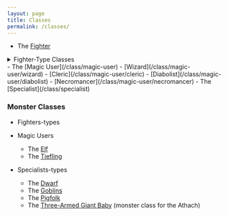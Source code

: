 ```yaml
---
layout: page
title: Classes
permalink: /classes/
---
```


- The [Fighter](/class/fighter)
<details markdown="1">
  <summary>Fighter-Type Classes</summary>
  - The [Centaur/Horse](/class/fighter/centaur)
  - The [Cyclops](/class/fighter/cyclopskin)
  - The [Mutant](/class/fighter/mutant)
  - The [Ogre](/class/fighter/ogre)
  - The [Oiled-Up Muscle Giant](/class/fighter/cacus)
</details>
- The [Magic User](/class/magic-user)
  - [Wizard](/class/magic-user/wizard)
  - [Cleric](/class/magic-user/cleric)
  - [Diabolist](/class/magic-user/diabolist)
  - [Necromancer](/class/magic-user/necromancer)
- The [Specialist](/class/specialist)

### Monster Classes

- Fighters-types

- Magic Users
  - The [Elf](/class/magic-user/elf)
  - The [Tiefling](/class/magic-user/tiefling)
- Specialists-types
  - The [Dwarf](/class/specialist/dwarf)
  - The [Goblins](/class/specialist/many-goblins)
  - The [Pigfolk](/class/specialist/pigfolk)
  - The [Three-Armed Giant Baby](/class/specialist/athach) (monster class for the Athach)
